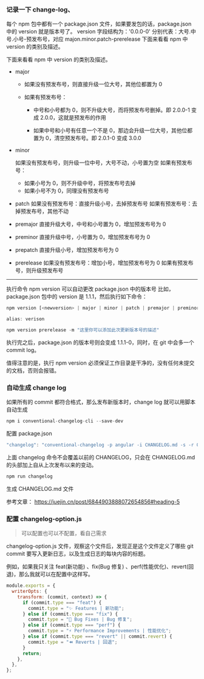 ### 记录一下 change-log、

每个 npm 包中都有一个 package.json 文件，如果要发包的话，package.json 中的 version 就是版本号了。
version 字段结构为：'0.0.0-0'
分别代表：大号.中号.小号-预发布号，对应 majon.minor.patch-prerelease
下面来看看 npm 中 version 的类别及描述。

下面来看看 npm 中 version 的类别及描述。

- major

  - 如果没有预发布号，则直接升级一位大号，其他位都置为 0
  - 如果有预发布号：

    - 中号和小号都为 0，则不升级大号，而将预发布号删掉。即 2.0.0-1 变成 2.0.0，这就是预发布的作用

    - 如果中号和小号有任意一个不是 0，那边会升级一位大号，其他位都置为 0，清空预发布号。即 2.0.1-0 变成 3.0.0

- minor

  如果没有预发布号，则升级一位中号，大号不动，小号置为空
  如果有预发布号：

  - 如果小号为 0，则不升级中号，将预发布号去掉
  - 如果小号不为 0，同理没有预发布号

- patch
  如果没有预发布号：直接升级小号，去掉预发布号
  如果有预发布号：去掉预发布号，其他不动

- premajor
  直接升级大号，中号和小号置为 0，增加预发布号为 0

- preminor
  直接升级中号，小号置为 0，增加预发布号为 0

- prepatch
  直接升级小号，增加预发布号为 0

- prerelease
  如果没有预发布号：增加小号，增加预发布号为 0
  如果有预发布号，则升级预发布号

---

执行命令 npm version 可以自动更改 package.json 中的版本号
比如，package.json 包中的 version 是 1.1.1，然后执行如下命令：

```js
npm version [<newversion> | major | minor | patch | premajor | preminor | prepatch | prerelease | from-git]

alias: verison
```

```js
npm version prerelease -m "这里你可以添加此次更新版本号的描述"
```

执行完之后，package.json 的版本号则会变成 1.1.1-0，同时，在 git 中会多一个 commit log。

值得注意的是，执行 npm version 必须保证工作目录是干净的，没有任何未提交的文档，否则会报错。

### 自动生成 change log

如果所有的 commit 都符合格式，那么发布新版本时，change log 就可以用脚本自动生成

```js
npm i conventional-changelog-cli --save-dev
```

配置 package.json

```js
"changelog": "conventional-changelog -p angular -i CHANGELOG.md -s -r 0"
```

上面 changelog 命令不会覆盖以前的 CHANGELOG，只会在 CHANGELOG.md 的头部加上自从上次发布以来的变动。

```js
npm run changelog
```

生成 CHANGELOG.md 文件

参考文章： https://juejin.cn/post/6844903888072654856#heading-5

### 配置 changelog-option.js

> 可以配置也可以不配置，看自己需求

changelog-option.js 文件，观察这个文件后，发现正是这个文件定义了哪些 git commit 要写入更新日志，以及生成日志的每块内容的标题。

例如，如果我只关注 feat(新功能) 、fix(Bug 修复) 、perf(性能优化)、revert(回退)，那么我就可以在配置中这样写。

```js
module.exports = {
  writerOpts: {
    transform: (commit, context) => {
      if (commit.type === "feat") {
        commit.type = "✨ Features | 新功能";
      } else if (commit.type === "fix") {
        commit.type = "🐛 Bug Fixes | Bug 修复";
      } else if (commit.type === "perf") {
        commit.type = "⚡ Performance Improvements | 性能优化";
      } else if (commit.type === "revert" || commit.revert) {
        commit.type = "⏪ Reverts | 回退";
      }
      return;
    },
  },
};
```
